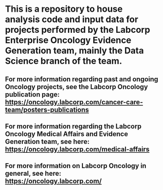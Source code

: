 # This is a repository to house analysis code and input data for projects performed by the Labcorp Enterprise Oncology Evidence Generation team, mainly the Data Science branch of the team.

## For more information regarding past and ongoing Oncology projects, see the Labcorp Oncology publication page: https://oncology.labcorp.com/cancer-care-team/posters-publications

## For more information regarding the Labcorp Oncology Medical Affairs and Evidence Generation team, see here: https://oncology.labcorp.com/medical-affairs

## For more information on Labcorp Oncology in general, see here: https://oncology.labcorp.com/
